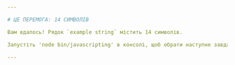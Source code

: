 ```yaml
---

# ЦЕ ПЕРЕМОГА: 14 СИМВОЛІВ

Вам вдалось! Рядок `example string` містить 14 символів.

Запустіть 'node bin/javascripting' в консолі, щоб обрати наступне завдання.

---
```


